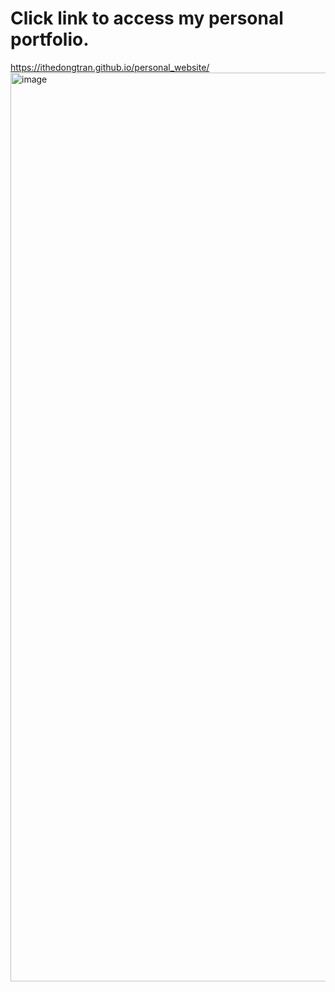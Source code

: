 # Click link to access my personal portfolio. 
https://ithedongtran.github.io/personal_website/
<img width="1454" alt="image" src="https://user-images.githubusercontent.com/48229237/188086921-90fbef4f-f905-434e-b6f8-51c23a7e0a5e.png">

